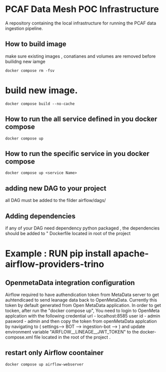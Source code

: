 # PCAF Data Mesh POC Infrastructure

A repository containing the local infrastructure for running the PCAF data ingestion pipeline. 

## How to build image 
make sure existing images , conatianes and volumes are  removed before builidng new iamge  
    
    docker compose rm -fsv 

# build new image.  

    docker compose build --no-cache 

## How to run the all service defined in you docker compose 

    docker compose up

## How to run the specific service in you docker compose 

    docker compose up <service Name>

## adding new DAG to your project

all DAG  must be added to the filder airflow/dags/

## Adding dependencies
if any of your DAG need dependency python packaged , the dependencies should be added to " Dockerfile located in root of the project 

# Example : RUN pip install apache-airflow-providers-trino

## OpenmetaData integration configuration 
Airflow required to have authendication token from MetaData server to get auhtendicaed to send leanage data back to OpenMetaData. Currently this token by default generated from Open MetaData application. In order to get tocken, after run the "docker compose up", You need to login to OpenMeta applcation with the following credential 
url      -   localhost:8585
user id  -   admin 
pasword  - admin
and then copy the token from openMetaData applcation by navigating to ( settings--> BOT --> ingestion-bot --> ) and update environment variable "AIRFLOW__LINEAGE__JWT_TOKEN" to the docker-compose.xml file located in the root of the project . 

## restart only Airflow coontainer 

    docker compose up airflow-webserver